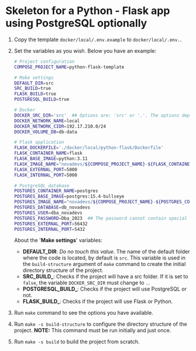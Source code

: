 # Skeleton for a Python - Flask app using PostgreSQL optionally

1. Copy the template `docker/local/.env.example` to `docker/local/.env.`.
2. Set the variables as you wish. Below you have an example:

    ~~~sh
    # Project configuration
    COMPOSE_PROJECT_NAME=python-flask-template

    # Make settings
    DEFAULT_DIR=src
    SRC_BUILD=true
    FLASK_BUILD=true
    POSTGRESQL_BUILD=true

    # Docker
    DOCKER_SRC_DIR='src'  ## Options are: 'src' or '.'. The options depends on 'SRC_BUILD' parameter.
    DOCKER_NETWORK_NAME=local
    DOCKER_NETWORK_CIDR=192.17.210.0/24
    DOCKER_VOLUME_DB=db-data

    # Flask application
    FLASK_DOCKERFILE='./docker/local/python-flask/Dockerfile'
    FLASK_CONTAINER_NAME=flask
    FLASK_BASE_IMAGE=python:3.11
    FLASK_IMAGE_NAME="novadevs/${COMPOSE_PROJECT_NAME}-${FLASK_CONTAINER_NAME}:latest"
    FLASK_EXTERNAL_PORT=5000
    FLASK_INTERNAL_PORT=5000

    # PostgreSQL database
    POSTGRES_CONTAINER_NAME=postgres
    POSTGRES_BASE_IMAGE=postgres:15.4-bullseye
    POSTGRES_IMAGE_NAME="novadevs/${COMPOSE_PROJECT_NAME}-${POSTGRES_CONTAINER_NAME}:latest"
    POSTGRES_DATABASE=db_novadevs
    POSTGRES_USER=dba_novadevs
    POSTGRES_PASSWORD=Dba_2023  ## The password cannot contain special characters, otherwise, the 'connect-db' will not work
    POSTGRES_EXTERNAL_PORT=56432
    POSTGRES_INTERNAL_PORT=5432
    ~~~

    About the '**Make settings**' variables:
    - **DEFAULT_DIR**: *Do no touch this value*. The name of the default folder where the code is located, by default is `src`. This variable is used in the `build-structure` argument of `make` command to create the initial directory structure of the project.
    - **SRC_BUILD_**: Checks if the project will have a src folder. If it is set to `false`, the variable `DOCKER_SRC_DIR` must change to `.`.
    - **POSTGRESQL_BUILD_**: Checks if the project will use PostgreSQL or not.
    - **FLASK_BUILD_**: Checks if the project will use Flask or Python.

3. Run `make` command to see the options you have available.
4. Run `make -s build-structure` to configure the directory structure of the project. **NOTE:** This command must be run initially and just once.
5. Run `make -s build` to build the project from scratch.
